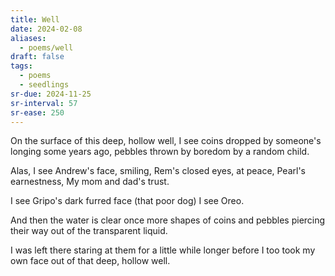 ```yaml
---
title: Well
date: 2024-02-08
aliases:
  - poems/well
draft: false
tags:
  - poems
  - seedlings
sr-due: 2024-11-25
sr-interval: 57
sr-ease: 250
---
```

On the surface
of this deep, hollow well,
I see coins
dropped by someone's
longing some years ago,
pebbles thrown by boredom
by a random child.

Alas,
I see Andrew's face, smiling,
Rem's closed eyes, at peace,
Pearl's earnestness,
My mom and dad's trust.

I see Gripo's
dark furred face
(that poor dog)
I see Oreo.

And then
the water is clear
once more
shapes of coins
and pebbles
piercing their way out
of the transparent liquid.

I was left there
staring at them
for a little while longer
before I too
took my own face
out of that deep, hollow well.
